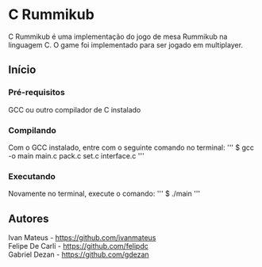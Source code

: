 # C Rummikub
C Rummikub é uma implementação do jogo de mesa Rummikub na linguagem C. O game foi implementado para ser jogado em multiplayer.

## Início
### Pré-requisitos
GCC ou outro compilador de C instalado
### Compilando
Com o GCC instalado, entre com o seguinte comando no terminal:
'''
$ gcc -o main main.c pack.c set.c interface.c
'''
### Executando
Novamente no terminal, execute o comando:
'''
$ ./main
'''
## Autores
Ivan Mateus - https://github.com/ivanmateus  
Felipe De Carli - https://github.com/felipdc  
Gabriel Dezan - https://github.com/gdezan  
